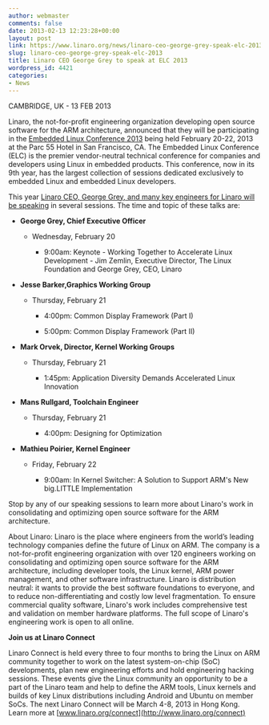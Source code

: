 ```yaml
---
author: webmaster
comments: false
date: 2013-02-13 12:23:28+00:00
layout: post
link: https://www.linaro.org/news/linaro-ceo-george-grey-speak-elc-2013/
slug: linaro-ceo-george-grey-speak-elc-2013
title: Linaro CEO George Grey to speak at ELC 2013
wordpress_id: 4421
categories:
- News
---
```


CAMBRIDGE, UK - 13 FEB 2013

Linaro, the not-for-profit engineering organization developing open source software for the ARM architecture, announced that they will be participating in the [Embedded Linux Conference 2013](http://events.linuxfoundation.org/events/embedded-linux-conference) being held February 20-22, 2013 at the Parc 55 Hotel in San Francisco, CA. The Embedded Linux Conference (ELC) is the premier vendor-neutral technical conference for companies and developers using Linux in embedded products. This conference, now in its 9th year, has the largest collection of sessions dedicated exclusively to embedded Linux and embedded Linux developers.

This year [Linaro CEO, George Grey, and many key engineers for Linaro will be speaking](http://events.linuxfoundation.org/events/embedded-linux-conference/schedule) in several sessions. The time and topic of these talks are:






	
  * **George Grey, Chief Executive Officer**

	
    * Wednesday, February 20

	
      * 9:00am: Keynote - Working Together to Accelerate Linux Development - Jim Zemlin, Executive Director, The Linux Foundation and George Grey, CEO, Linaro







	
  * **Jesse Barker,Graphics Working Group**

	
    * Thursday, February 21

	
      * 4:00pm: Common Display Framework (Part I)

	
      * 5:00pm: Common Display Framework (Part II)







	
  * **Mark Orvek, Director, Kernel Working Groups**

	
    * Thursday, February 21

	
      * 1:45pm: Application Diversity Demands Accelerated Linux Innovation







	
  * **Mans Rullgard, Toolchain Engineer**

	
    * Thursday, February 21

	
      * 4:00pm: Designing for Optimization







	
  * **Mathieu Poirier, Kernel Engineer**

	
    * Friday, February 22

	
      * 9:00am: In Kernel Switcher: A Solution to Support ARM's New big.LITTLE Implementation











Stop by any of our speaking sessions to learn more about Linaro's work in consolidating and optimizing open source software for the ARM architecture.

About Linaro:
Linaro is the place where engineers from the world’s leading technology companies define the future of Linux on ARM. The company is a not-for-profit engineering organization with over 120 engineers working on consolidating and optimizing open source software for the ARM architecture, including developer tools, the Linux kernel, ARM power management, and other software infrastructure. Linaro is distribution neutral: it wants to provide the best software foundations to everyone, and to reduce non-differentiating and costly low level fragmentation. To ensure commercial quality software, Linaro's work includes comprehensive test and validation on member hardware platforms. The full scope of Linaro's engineering work is open to all online.


**Join us at Linaro Connect**




Linaro Connect is held every three to four months to bring the Linux on ARM community together to work on the latest system-on-chip (SoC) developments, plan new engineering efforts and hold engineering hacking sessions. These events give the Linux community an opportunity to be a part of the Linaro team and help to define the ARM tools, Linux kernels and builds of key Linux distributions including Android and Ubuntu on member SoCs. The next Linaro Connect will be March 4-8, 2013 in Hong Kong. Learn more at [www.linaro.org/connect](http://www.linaro.org/connect)
